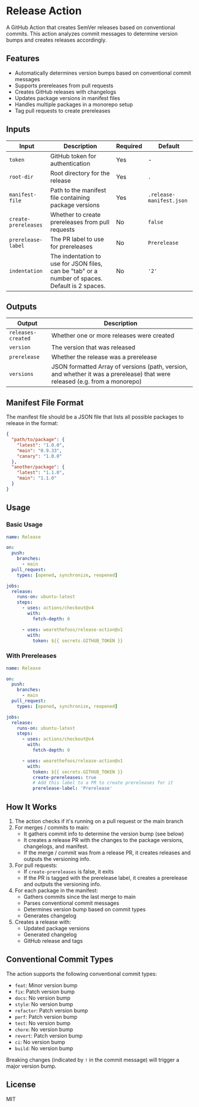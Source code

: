 # Release Action

A GitHub Action that creates SemVer releases based on conventional commits. This
action analyzes commit messages to determine version bumps and creates releases
accordingly.

## Features

- Automatically determines version bumps based on conventional commit messages
- Supports prereleases from pull requests
- Creates GitHub releases with changelogs
- Updates package versions in manifest files
- Handles multiple packages in a monorepo setup
- Tag pull requests to create prereleases

## Inputs

| Input                | Description                                                                                     | Required | Default                  |
| -------------------- | ----------------------------------------------------------------------------------------------- | -------- | ------------------------ |
| `token`              | GitHub token for authentication                                                                 | Yes      | -                        |
| `root-dir`           | Root directory for the release                                                                  | Yes      | `.`                      |
| `manifest-file`      | Path to the manifest file containing package versions                                           | Yes      | `.release-manifest.json` |
| `create-prereleases` | Whether to create prereleases from pull requests                                                | No       | `false`                  |
| `prerelease-label`   | The PR label to use for prereleases                                                             | No       | `Prerelease`             |
| `indentation`        | The indentation to use for JSON files, can be "tab" or a number of spaces. Default is 2 spaces. | No       | `'2'`                    |

## Outputs

| Output             | Description                                                                                                                 |
| ------------------ | --------------------------------------------------------------------------------------------------------------------------- |
| `releases-created` | Whether one or more releases were created                                                                                   |
| `version`          | The version that was released                                                                                               |
| `prerelease`       | Whether the release was a prerelease                                                                                        |
| `versions`         | JSON formatted Array of versions (path, version, and whether it was a prerelease) that were released (e.g. from a monorepo) |

## Manifest File Format

The manifest file should be a JSON file that lists all possible packages to
release in the format:

```json
{
  "path/to/package": {
    "latest": "1.0.0",
    "main": "0.9.33",
    "canary": "1.0.0"
  },
  "another/package": {
    "latest": "1.1.0",
    "main": "1.1.0"
  }
}
```

## Usage

### Basic Usage

```yaml
name: Release

on:
  push:
    branches:
      - main
  pull_request:
    types: [opened, synchronize, reopened]

jobs:
  release:
    runs-on: ubuntu-latest
    steps:
      - uses: actions/checkout@v4
        with:
          fetch-depth: 0

      - uses: wearethefoos/release-action@v1
        with:
          token: ${{ secrets.GITHUB_TOKEN }}
```

### With Prereleases

```yaml
name: Release

on:
  push:
    branches:
      - main
  pull_request:
    types: [opened, synchronize, reopened]

jobs:
  release:
    runs-on: ubuntu-latest
    steps:
      - uses: actions/checkout@v4
        with:
          fetch-depth: 0

      - uses: wearethefoos/release-action@v1
        with:
          token: ${{ secrets.GITHUB_TOKEN }}
          create-prereleases: true
          # Add this label to a PR to create prereleases for it
          prerelease-label: 'Prerelease'
```

## How It Works

1. The action checks if it's running on a pull request or the main branch
1. For merges / commits to main:
   - It gathers commit info to determine the version bump (see below)
   - It creates a release PR with the changes to the package versions,
     changelogs, and manifest.
   - If the merge / commit was from a release PR, it creates releases and
     outputs the versioning info.
1. For pull requests:
   - If `create-prereleases` is false, it exits
   - If the PR is tagged with the prerelease label, it creates a prerelease and
     outputs the versioning info.
1. For each package in the manifest:
   - Gathers commits since the last merge to main
   - Parses conventional commit messages
   - Determines version bump based on commit types
   - Generates changelog
1. Creates a release with:
   - Updated package versions
   - Generated changelog
   - GitHub release and tags

## Conventional Commit Types

The action supports the following conventional commit types:

- `feat`: Minor version bump
- `fix`: Patch version bump
- `docs`: No version bump
- `style`: No version bump
- `refactor`: Patch version bump
- `perf`: Patch version bump
- `test`: No version bump
- `chore`: No version bump
- `revert`: Patch version bump
- `ci`: No version bump
- `build`: No version bump

Breaking changes (indicated by `!` in the commit message) will trigger a major
version bump.

## License

MIT
